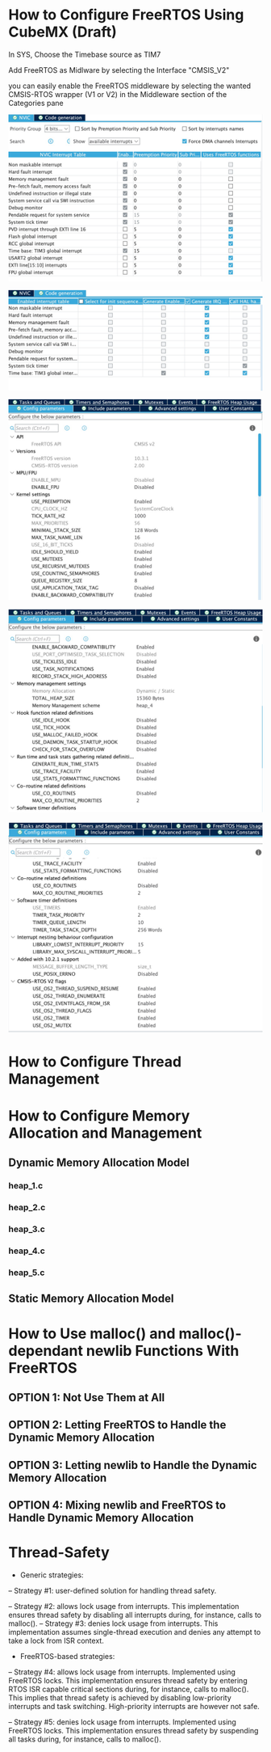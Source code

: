 # How to Configure FreeRTOS Using CubeMX (Draft)

In SYS, Choose the Timebase source as TIM7

Add FreeRTOS as Midlware by selecting the Interface "CMSIS_V2"

you can easily enable the FreeRTOS middleware by selecting the wanted CMSIS-RTOS wrapper (V1 or V2) in the Middleware section of the Categories pane

![Alt text](../Resources/Images/NVIC-A.jpeg)

![Alt text](../Resources/Images/NVIC-B.jpeg)

![Alt text](../Resources/Images/RTOS-A.jpeg)

![Alt text](../Resources/Images/RTOS-B.jpeg)

![Alt text](../Resources/Images/RTOS-C.jpeg)

# How to Configure Thread Management


# How to Configure Memory Allocation and Management

## Dynamic Memory Allocation Model

### heap_1.c

### heap_2.c

### heap_3.c

### heap_4.c

### heap_5.c

## Static Memory Allocation Model

# How to Use malloc() and malloc()-dependant newlib Functions With FreeRTOS

## OPTION 1: Not Use Them at All


## OPTION 2: Letting FreeRTOS to Handle the Dynamic Memory Allocation


## OPTION 3: Letting newlib to Handle the Dynamic Memory Allocation

## OPTION 4: Mixing newlib and FreeRTOS to Handle Dynamic Memory Allocation



# Thread-Safety

* Generic strategies:

– Strategy #1: user-defined solution for handling thread safety.

– Strategy #2: allows lock usage from interrupts. This implementation ensures thread safety by disabling all interrupts during, for instance, calls to malloc().
– Strategy #3: denies lock usage from interrupts. This implementation assumes single-thread execution and denies any attempt to take a lock from ISR context. 

* FreeRTOS-based strategies:

– Strategy #4: allows lock usage from interrupts. Implemented using FreeRTOS locks. This implementation ensures thread safety by entering RTOS ISR capable critical sections during, for instance, calls to malloc(). This implies that thread safety is achieved by disabling low-priority interrupts and task switching. High-priority interrupts are however not safe.

– Strategy #5: denies lock usage from interrupts. Implemented using FreeRTOS locks. This implementation ensures thread safety by suspending all tasks during, for instance, calls to malloc().

